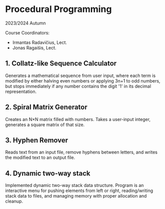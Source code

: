# Procedural Programming
2023/2024 Autumn

Course Coordinators:
- Irmantas Radavičius, Lect.
- Jonas Ragaišis, Lect.

## 1. Collatz-like Sequence Calculator

Generates a mathematical sequence from user input, where each term is modified by either halving even numbers or applying 3n+1 to odd numbers, but stops immediately if any number contains the digit '1' in its decimal representation.

## 2. Spiral Matrix Generator

Creates an N×N matrix filled with numbers. Takes a user-input integer, generates a square matrix of that size.

## 3. Hyphen Remover

Reads text from an input file,  remove hyphens between letters, and writes the modified text to an output file.

## 4. Dynamic two-way stack

Implemented dynamic two-way stack data structure. Program is an interactive menu  for pushing elements from left or right, reading/writing stack data to files, and managing memory with proper allocation and cleanup.